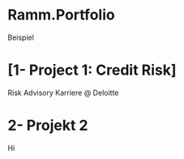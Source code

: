 # Ramm.Portfolio
Beispiel
# [1- Project 1: Credit Risk]
Risk Advisory Karriere @ Deloitte




# 2- Projekt 2

Hi

